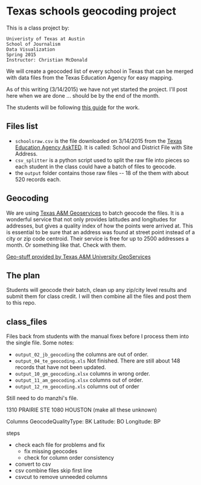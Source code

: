 Texas schools geocoding project
===============================

This is a class project by:

    Univeristy of Texas at Austin
    School of Journalism
    Data Visualization
    Spring 2015
    Instructor: Christian McDonald

We will create a geocoded list of every school in Texas that can be merged with data files from the Texas Education Agency for easy mapping.

As of this writing (3/14/2015) we have not yet started the project. I'll post here when we are done ... should be by the end of the month.

The students will be following [this guide](https://docs.google.com/document/d/16_reBIxOvRJvfiuTN5bdGpFFq0JH39pmE5kCOv8xaCM/edit?usp=sharing) for the work.

## Files list

* `schoolsraw.csv` is the file downloaded on 3/14/2015 from the [Texas Education Agency AskTED](http://mansfield.tea.state.tx.us/tea.askted.web/Forms/Home.aspx). It is called: School and District File with Site Address.
* `csv_splitter` is a python script used to split the raw file into pieces so each student in the class could have a batch of files to geocode.
* the `output` folder contains those raw files -- 18 of the them with about 520 records each.

## Geocoding

We are using [Texas A&M Geoservices](http://geoservices.tamu.edu/) to batch geocode the files. It is a wonderful service that not only provides latitudes and longitudes for addresses, but gives a quality index of how the points were arrived at. This is essential to be sure that an address was found at street point instead of a city or zip code centroid. Their service is free for up to 2500 addresses a month. Or something like that. Check with them.

[Geo-stuff provided by Texas A&M University GeoServices](http://geoservices.tamu.edu/)

## The plan

Students will geocode their batch, clean up any zip/city level results and submit them for class credit. I will then combine all the files and post them to this repo.

## class_files

Files back from students with the manual fixex before I process them into the single file. Some notes:

* `output_02_jb_geocoding` the columns are out of order.
* `output_04_te_geocoding.xls` Not finished. There are still about 148 records that have not been updated.
* `output_10_gm_geocoding.xlsx` columns in wrong order.
* `output_11_am_geocoding.xlsx` columns out of order.
* `output_12_rm_geocoding.xls` columns out of order

Still need to do manzhi's file.

1310 PRAIRIE STE 1080	HOUSTON (make all these unknown)



Columns
GeocodeQualityType: BK
Latitude: BO
Longitude: BP


steps
* check each file for problems and fix
	* fix missing geocodes
	* check for column order consistency
* convert to csv
* csv combine files skip first line
* csvcut to remove unneeded columns

